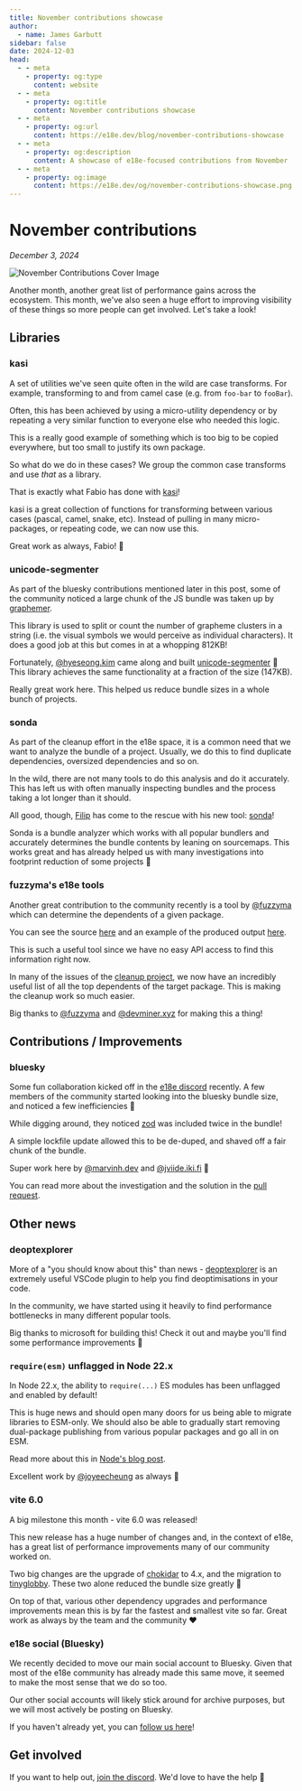 ```yaml
---
title: November contributions showcase
author:
  - name: James Garbutt
sidebar: false
date: 2024-12-03
head:
  - - meta
    - property: og:type
      content: website
  - - meta
    - property: og:title
      content: November contributions showcase
  - - meta
    - property: og:url
      content: https://e18e.dev/blog/november-contributions-showcase
  - - meta
    - property: og:description
      content: A showcase of e18e-focused contributions from November
  - - meta
    - property: og:image
      content: https://e18e.dev/og/november-contributions-showcase.png
---
```


# November contributions

_December 3, 2024_

![November Contributions Cover Image](/og/november-contributions-showcase.png)

Another month, another great list of performance gains across the ecosystem. This month, we've also seen a huge effort to improving visibility of these things so more people can get involved. Let's take a look!

## Libraries

### kasi

A set of utilities we've seen quite often in the wild are case transforms. For example, transforming to and from camel case (e.g. from `foo-bar` to `fooBar`).

Often, this has been achieved by using a micro-utility dependency or by repeating a very similar function to everyone else who needed this logic.

This is a really good example of something which is too big to be copied everywhere, but too small to justify its own package.

So what do we do in these cases? We group the common case transforms and use _that_ as a library.

That is exactly what Fabio has done with [kasi](https://github.com/fabiospampinato/kasi)!

kasi is a great collection of functions for transforming between various cases (pascal, camel, snake, etc). Instead of pulling in many micro-packages, or repeating code, we can now use this.

Great work as always, Fabio! :pray:

### unicode-segmenter

As part of the bluesky contributions mentioned later in this post, some of the community noticed a large chunk of the JS bundle was taken up by [graphemer](https://github.com/flmnt/graphemer).

This library is used to split or count the number of grapheme clusters in a string (i.e. the visual symbols we would perceive as individual characters). It does a good job at this but comes in at a whopping 812KB!

Fortunately, [@hyeseong.kim](https://bsky.app/profile/hyeseong.kim) came along and built [unicode-segmenter](https://github.com/cometkim/unicode-segmenter) :tada: This library achieves the same functionality at a fraction of the size (147KB).

Really great work here. This helped us reduce bundle sizes in a whole bunch of projects.

### sonda

As part of the cleanup effort in the e18e space, it is a common need that we want to analyze the bundle of a project. Usually, we do this to find duplicate dependencies, oversized dependencies and so on.

In the wild, there are not many tools to do this analysis and do it accurately. This has left us with often manually inspecting bundles and the process taking a lot longer than it should.

All good, though, [Filip](https://bsky.app/profile/filipsobol.bsky.social) has come to the rescue with his new tool: [sonda](https://github.com/filipsobol/sonda/tree/main/packages/sonda)!

Sonda is a bundle analyzer which works with all popular bundlers and accurately determines the bundle contents by leaning on sourcemaps. This works great and has already helped us with many investigations into footprint reduction of some projects :pray:

### fuzzyma's e18e tools

Another great contribution to the community recently is a tool by [@fuzzyma](https://bsky.app/profile/fuzzyma.bsky.social) which can determine the dependents of a given package.

You can see the source [here](https://github.com/fuzzyma/e18e-tools) and an example of the produced output [here](https://github.com/es-tooling/ecosystem-cleanup/issues/137#issue-2702026306).

This is such a useful tool since we have no easy API access to find this information right now.

In many of the issues of the [cleanup project](https://github.com/es-tooling/ecosystem-cleanup/), we now have an incredibly useful list of all the top dependents of the target package. This is making the cleanup work so much easier.

Big thanks to [@fuzzyma](https://bsky.app/profile/fuzzyma.bsky.social) and [@devminer.xyz](https://bsky.app/profile/devminer.xyz) for making this a thing!

## Contributions / Improvements

### bluesky

Some fun collaboration kicked off in the [e18e discord](https://chat.e18e.dev) recently. A few members of the community started looking into the bluesky bundle size, and noticed a few inefficiencies :eyes:

While digging around, they noticed [zod](https://github.com/colinhacks/zod) was included twice in the bundle!

A simple lockfile update allowed this to be de-duped, and shaved off a fair chunk of the bundle.

Super work here by [@marvinh.dev](https://bsky.app/profile/marvinh.dev) and [@jviide.iki.fi](https://bsky.app/profile/jviide.iki.fi) :tada:

You can read more about the investigation and the solution in the [pull request](https://github.com/bluesky-social/social-app/pull/6610).

## Other news

### deoptexplorer

More of a "you should know about this" than news - [deoptexplorer](https://github.com/microsoft/deoptexplorer-vscode) is an extremely useful VSCode plugin to help you find deoptimisations in your code.

In the community, we have started using it heavily to find performance bottlenecks in many different popular tools.

Big thanks to microsoft for building this! Check it out and maybe you'll find some performance improvements :rocket:

### `require(esm)` unflagged in Node 22.x

In Node 22.x, the ability to `require(...)` ES modules has been unflagged and enabled by default!

This is huge news and should open many doors for us being able to migrate libraries to ESM-only. We should also be able to gradually start removing dual-package publishing from various popular packages and go all in on ESM.

Read more about this in [Node's blog post](https://nodejs.org/en/blog/release/v22.12.0#requireesm-is-now-enabled-by-default).

Excellent work by [@joyeecheung](https://bsky.app/profile/joyeecheung.bsky.social) as always :pray:

### vite 6.0

A big milestone this month - vite 6.0 was released!

This new release has a huge number of changes and, in the context of e18e, has a great list of performance improvements many of our community worked on.

Two big changes are the upgrade of [chokidar](https://github.com/paulmillr/chokidar) to 4.x, and the migration to [tinyglobby](https://github.com/SuperchupuDev/tinyglobby). These two alone reduced the bundle size greatly :broom:

On top of that, various other dependency upgrades and performance improvements mean this is by far the fastest and smallest vite so far. Great work as always by the team and the community :heart:

### e18e social (Bluesky)

We recently decided to move our main social account to Bluesky. Given that most of the e18e community has already made this same move, it seemed to make the most sense that we do so too.

Our other social accounts will likely stick around for archive purposes, but we will most actively be posting on Bluesky.

If you haven't already yet, you can [follow us here](https://bsky.app/profile/e18e.dev)!

## Get involved

If you want to help out, [join the discord](https://chat.e18e.dev). We'd love to have the help :pray:

